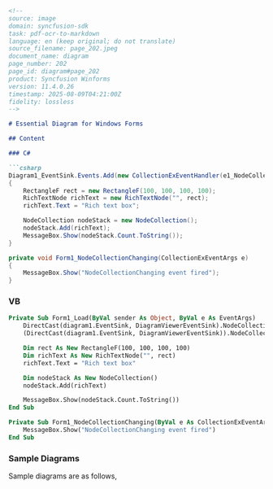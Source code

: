 ```markdown
<!--
source: image
domain: syncfusion-sdk
task: pdf-ocr-to-markdown
language: en (keep original; do not translate)
source_filename: page_202.jpeg
document_name: diagram
page_number: 202
page_id: diagram#page_202
product: Syncfusion Winforms
version: 11.4.0.26
timestamp: 2025-08-09T04:21:00Z
fidelity: lossless
-->

# Essential Diagram for Windows Forms

## Content

### C#

```csharp
Diagram1_EventSink.Events.Add(new CollectionExEventHandler(e1_NodeCollectionChanging));
{
    RectangleF rect = new RectangleF(100, 100, 100, 100);
    RichTextNode richText = new RichTextNode("", rect);
    richText.Text = "Rich text box";

    NodeCollection nodeStack = new NodeCollection();
    nodeStack.Add(richText);
    MessageBox.Show(nodeStack.Count.ToString());
}

private void Form1_NodeCollectionChanging(CollectionExEventArgs e)
{
    MessageBox.Show("NodeCollectionChanging event fired");
}
```

### VB

```vb
Private Sub Form1_Load(ByVal sender As Object, ByVal e As EventArgs)
    DirectCast(diagram1.EventSink, DiagramViewerEventSink).NodeCollectionChanged += New CollectionExEventHandler(Form1_NodeCollectionChanged)
    (DirectCast(diagram1.EventSink, DiagramViewerEventSink)).NodeCollectionChanging += New CollectionExEventHandler(Form1_NodeCollectionChanging)

    Dim rect As New RectangleF(100, 100, 100, 100)
    Dim richText As New RichTextNode("", rect)
    richText.Text = "Rich text box"

    Dim nodeStack As New NodeCollection()
    nodeStack.Add(richText)

    MessageBox.Show(nodeStack.Count.ToString())
End Sub

Private Sub Form1_NodeCollectionChanging(ByVal e As CollectionExEventArgs)
    MessageBox.Show("NodeCollectionChanging event fired")
End Sub
```

### Sample Diagrams

Sample diagrams are as follows,

<!-- tags: [syncfusion, winforms, diagram control, event handling, essential diagram, vb, csharp, node collection changing, user guide] -->
```